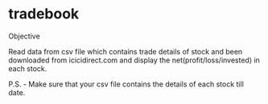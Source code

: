 # tradebook

Objective

Read data from csv file which contains trade details of stock and been downloaded from icicidirect.com and display the net(profit/loss/invested) in each stock.

P.S. - Make sure that your csv file contains the details of each stock till date.
